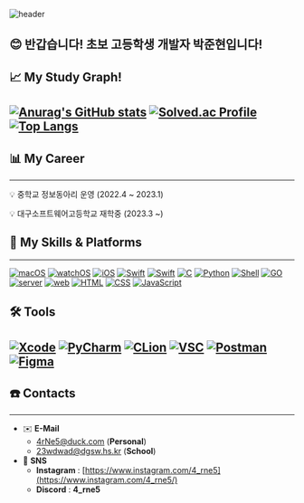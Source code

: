 ![header](https://capsule-render.vercel.app/api?type=waving&color=gradient&height=300&section=header&text=Intrinsic%20iOS%20Developer&fontSize=60&animation=fadeIn&fontAlignY=40&desc=4rNe5)
## 😊 반갑습니다! 초보 고등학생 개발자 박준현입니다!

## 📈 My Study Graph!

[![Anurag's GitHub stats](https://github-readme-stats.vercel.app/api?username=4rNe5)](https://github.com/4rNe5)
[![Solved.ac Profile](http://mazassumnida.wtf/api/generate_badge?boj=23wdwad)](https://solved.ac/23wdwad)
[![Top Langs](https://github-readme-stats.vercel.app/api/top-langs/?username=4rNe5&langs_count=10&layout=compact)]()
---

## 📊 My Career

---

<aside>
💡 중학교 정보동아리 운영 (2022.4 ~ 2023.1)

 
💡 대구소프트웨어고등학교 재학중 (2023.3 ~)
</aside>

## 📕 My **Skills** & Platforms

---
[![macOS](https://img.shields.io/badge/macos-000000?logo=apple&logoColor=white&style=for-the-badge)](https://developer.apple.com/macos/)
[![watchOS](https://img.shields.io/badge/watchOS-000000?logo=apple&logoColor=white&style=for-the-badge)](https://developer.apple.com/watchos/)
[![iOS](https://img.shields.io/badge/iOS-000000?logo=apple&logoColor=white&style=for-the-badge)](https://developer.apple.com/ios/)
[![Swift](https://img.shields.io/badge/Swift-F05138?logo=swift&logoColor=white&style=for-the-badge)](https://developer.apple.com/swift/)
[![Swift](https://img.shields.io/badge/Objective_C-00599C?logo=apple&logoColor=white&style=for-the-badge)](https://developer.apple.com/swift/)
[![C](https://img.shields.io/badge/C-0356fc?logo=c&logoColor=white&style=for-the-badge)](https://developer.apple.com/swift/)
[![Python](https://img.shields.io/badge/Python-3776AB?logo=python&logoColor=white&style=for-the-badge)](https://python.org/)
[![Shell](https://img.shields.io/badge/Shell-5391FE?logo=powershell&logoColor=white&style=for-the-badge)](https://zsh.org/)
[![GO](https://img.shields.io/badge/GO-00ADD8?logo=go&logoColor=white&style=for-the-badge)](https://go.dev/)
[![server](https://img.shields.io/badge/sErver-000000?logo=django&logoColor=white&style=for-the-badge)](https://w3.org)
[![web](https://img.shields.io/badge/web-000000?logo=googleearth&logoColor=white&style=for-the-badge)](https://developer.apple.com/macos/)
[![HTML](https://img.shields.io/badge/HTML-E34F26?logo=html5&logoColor=white&style=for-the-badge)](https://www.w3.org/)
[![CSS](https://img.shields.io/badge/CSS-1572B6?logo=css3&logoColor=white&style=for-the-badge)](https://www.w3.org/)
[![JavaScript](https://img.shields.io/badge/JavaScript-F7DF1E?logo=javascript&logoColor=black&style=for-the-badge)](https://developer.mozilla.org/ko/docs/Web/JavaScript)

## 🛠️ Tools
[![Xcode](https://img.shields.io/badge/xcode-2f78ed?logo=xcode&logoColor=white&style=for-the-badge)](https://developer.apple.com/kr/xcode/)
[![PyCharm](https://img.shields.io/badge/pycharm-b4f70a?logo=pycharm&logoColor=black&style=for-the-badge)](https://www.jetbrains.com/ko-kr/pycharm/)
[![CLion](https://img.shields.io/badge/CLion-04942d?logo=clion&logoColor=white&style=for-the-badge)](https://www.jetbrains.com/ko-kr/clion/)
[![VSC](https://img.shields.io/badge/VSCode-007ACC?logo=visualstudiocode&logoColor=white&style=for-the-badge)](https://code.visualstudio.com/)
[![Postman](https://img.shields.io/badge/postman-f06c38?logo=postman&logoColor=white&style=for-the-badge)](https://www.postman.com/)
[![Figma](https://img.shields.io/badge/Figma-e630f0?logo=figma&logoColor=white&style=for-the-badge)](https://figma.com/)
---


## ☎️ Contacts

---

- ✉️ **E-Mail**
    - 4rNe5@duck.com (**Personal**)
    - 23wdwad@dgsw.hs.kr (**School**)
- 📱 **SNS**
    - **Instagram** : [https://www.instagram.com/4_rne5](https://www.instagram.com/4_rne5/)
    - **Discord** : __4_rne5__
